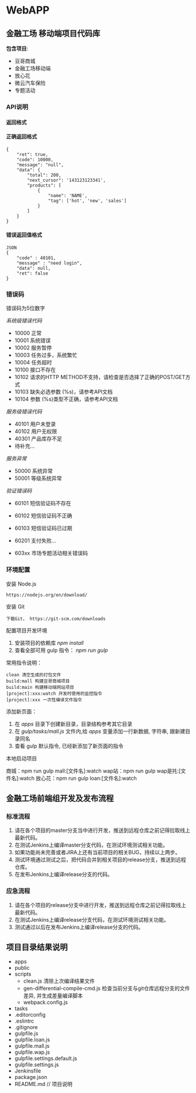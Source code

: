 WebAPP
=========

## 金融工场 移动端项目代码库

**包含项目**:

* 豆哥商城
* 金融工场移动端
* 放心花
* 微云汽车保险
* 专题活动

### API说明

#### 返回格式

#### 正确返回格式

    {
        "ret": true,
        "code": 10000,
        "message": "null",
        "data": {
            "total": 200,
            "next_cursor": '143123123341',
            "products": [
                {
                    "name": 'NAME', 
                    "tag": ['hot', 'new', 'sales']
                }
            ]
        }
    }

#### 错误返回值格式

    JSON
    {
        "code" : 40101,
        "message" : "need login",
        "data": null,
        "ret": false
    }


### 错误码

错误码为5位数字

*系统级错误代码*
- 10000 正常
- 10001 系统错误
- 10002 服务暂停
- 10003 任务过多，系统繁忙
- 10004 任务超时
- 10100 接口不存在
- 10102 请求的HTTP METHOD不支持，请检查是否选择了正确的POST/GET方式
- 10103 缺失必选参数 (%s)，请参考API文档
- 10104 参数 (%s)类型不正确，请参考API文档


*服务级错误代码*
- 40101 用户未登录
- 40102 用户无权限
- 40301 产品库存不足
- 待补充...

*服务异常*
- 50000 系统异常
- 50001 等级系统异常

*验证错误码*

- 60101 短信验证码不存在
- 60102 短信验证码不正确
- 60103 短信验证码已过期

- 60201 支付失败...

- 603xx 市场专题活动相关错误码


### 环境配置

安装 Node.js

    https://nodejs.org/en/download/

安装 Git

    下载Git， https://git-scm.com/downloads

配置项目开发环境

1. 安装项目的依赖库 *npm install*
2. 查看全部可用 gulp 指令： *npm run gulp*

常用指令说明：

    clean 清空生成的打包文件
    build:mall 构建豆哥商城项目
    build:main 构建移动端网站项目
    [project]:xxx:watch 开发时使用的监控指令
    [project]:xxx 一次性编译文件指令

添加新页面：

1. 在 *apps* 目录下创建新目录，目录结构参考其它目录
2. 在 *gulp/tasks/mall.js* 文件内,给 *apps* 变量添加一行新数据, 字符串, 跟新建目录同名
3. 查看 gulp 默认指令, 已经新添加了新页面的指令

本地启动项目

商城：npm run gulp mall:[文件名]:watch
wap站：npm run gulp wap是扥:[文件名]:watch
放心花：npm run gulp loan:[文件名]:watch


## 金融工场前端组开发及发布流程

### 标准流程

1. 请在各个项目的master分支当中进行开发，推送到远程仓库之前记得拉取线上最新代码。
2. 在测试Jenkins上编译master分支代码，在测试环境测试相关功能。
3. 如果功能尚未完善或者JIRA上还有当前项目的相关BUG，持续以上两步。
4. 测试环境通过测试之后，把代码合并到相关项目的release分支，推送到远程仓库。
5. 在发布Jenkins上编译release分支的代码。

### 应急流程
1. 请在各个项目的release分支中进行开发，推送到远程仓库之前记得拉取线上最新代码。
2. 在测试Jenkins上编译release分支代码，在测试环境测试相关功能。
3. 测试通过以后在发布Jenkins上编译release分支的代码。



## 项目目录结果说明
- apps
- public
- scripts
    - clean.js 清除上次编译结果文件
    - gen-differential-compile-cmd.js 检查当前分支与git仓库远程分支的文件差异, 并生成差量编译脚本
    - webpack.config.js
- tasks
- .editorconfig
- .eslintrc
- .gitignore
- gulpfile.js
- gulpfile.loan.js
- gulpfile.mall.js
- gulpfile.wap.js
- gulpfile.settings.default.js
- gulpfile.settings.js
- Jenkinsfile
- package.json
- README.md // 项目说明